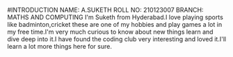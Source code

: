 #INTRODUCTION
NAME: A.SUKETH
ROLL NO: 210123007
BRANCH: MATHS AND COMPUTING
  I'm Suketh from Hyderabad.I love playing sports like badminton,cricket these are 
one of my hobbies and play games a lot in my free time.I'm very much curious to know 
about new things learn and dive deep into it.I have found the coding club very 
interesting and loved it.I'll learn a lot more things here for sure.
